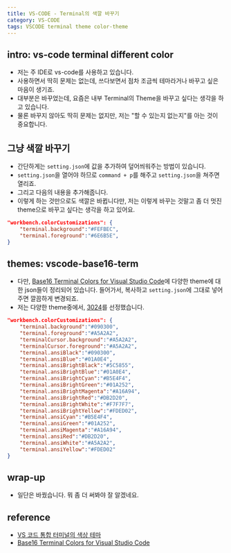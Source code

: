 ```yaml
---
title: VS-CODE - Terminal의 색깔 바꾸기
category: VS-CODE
tags: VSCODE terminal theme color-theme
---
```


## intro: vs-code terminal different color

- 저는 주 IDE로 vs-code를 사용하고 있습니다.
- 사용하면서 딱히 문제는 없는데, 쓰다보면서 점차 조금씩 테마라거나 바꾸고 싶은 마음이 생기죠.
- 대부분은 바꾸었는데, 요즘은 내부 Terminal의 Theme을 바꾸고 싶다는 생각을 하고 있습니다.
- 물론 바꾸지 않아도 딱히 문제는 없지만, 저는 "할 수 있는지 없는지"를 아는 것이 중요합니다.

## 그냥 색깔 바꾸기

- 간단하게는 `setting.json`에 값을 추가하여 덮어씌워주는 방법이 있습니다.
- `setting.json`을 열어야 하므로 `command + p`를 해주고 `setting.json`을 쳐주면 열리죠.
- 그리고 다음의 내용을 추가해줍니다.
- 이렇게 하는 것만으로도 색깔은 바뀝니다만, 저는 이렇게 바꾸는 것말고 좀 더 멋진 theme으로 바꾸고 싶다는 생각을 하고 있어요.

```json
"workbench.colorCustomizations": {
    "terminal.background":"#FEFBEC",
    "terminal.foreground":"#6E6B5E",
}
```

## themes: vscode-base16-term

- 다만, [Base16 Terminal Colors for Visual Studio Code](https://glitchbone.github.io/vscode-base16-term/#/)에 다양한 theme에 대한 json들이 정리되어 있습니다. 들어가서, 복사하고 `setting.json`에 그대로 넣어주면 깔끔하게 변경되죠.
- 저는 다양한 theme중에서, [3024](https://glitchbone.github.io/vscode-base16-term/#/3024)를 선정했습니다.

```json
"workbench.colorCustomizations": {
    "terminal.background":"#090300",
    "terminal.foreground":"#A5A2A2",
    "terminalCursor.background":"#A5A2A2",
    "terminalCursor.foreground":"#A5A2A2",
    "terminal.ansiBlack":"#090300",
    "terminal.ansiBlue":"#01A0E4",
    "terminal.ansiBrightBlack":"#5C5855",
    "terminal.ansiBrightBlue":"#01A0E4",
    "terminal.ansiBrightCyan":"#B5E4F4",
    "terminal.ansiBrightGreen":"#01A252",
    "terminal.ansiBrightMagenta":"#A16A94",
    "terminal.ansiBrightRed":"#DB2D20",
    "terminal.ansiBrightWhite":"#F7F7F7",
    "terminal.ansiBrightYellow":"#FDED02",
    "terminal.ansiCyan":"#B5E4F4",
    "terminal.ansiGreen":"#01A252",
    "terminal.ansiMagenta":"#A16A94",
    "terminal.ansiRed":"#DB2D20",
    "terminal.ansiWhite":"#A5A2A2",
    "terminal.ansiYellow":"#FDED02"
}
```

## wrap-up

- 일단은 바꿨습니다. 뭐 좀 더 써봐야 잘 알겠네요.

## reference

- [VS 코드 통합 터미널의 색상 테마](https://www.it-swarm.dev/ko/terminal/vs-%EC%BD%94%EB%93%9C-%ED%86%B5%ED%95%A9-%ED%84%B0%EB%AF%B8%EB%84%90%EC%9D%98-%EC%83%89%EC%83%81-%ED%85%8C%EB%A7%88/830099841/)
- [Base16 Terminal Colors for Visual Studio Code](https://glitchbone.github.io/vscode-base16-term/#/)
